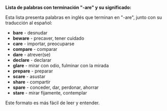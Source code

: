 

**Lista de palabras con terminación "-are" y su significado:**

Esta lista presenta palabras en inglés que terminan en "-are", junto con su traducción al español:

*   **bare** - desnudar
*   **beware** - precaver, tener cuidado
*   **care** - importar, preocuparse
*   **compare** - comparar
*   **dare** - atrever(se)
*   **declare** - declarar
*   **glare** - mirar con odio, fulminar con la mirada
*   **prepare** - preparar
*   **scare** - asustar
*   **share** - compartir
*   **spare** - conceder, dar, perdonar, ahorrar
*   **stare** - mirar fijamente, contemplar

Este formato es más fácil de leer y entender.